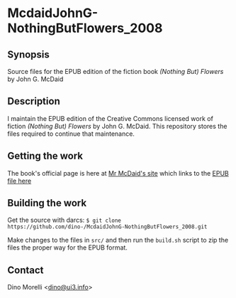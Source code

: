 # McdaidJohnG-NothingButFlowers_2008


## Synopsis

Source files for the EPUB edition of the fiction book _(Nothing But)
Flowers_ by John G. McDaid


## Description

I maintain the EPUB edition of the Creative Commons licensed work of
fiction _(Nothing But) Flowers_ by John G. McDaid. This repository
stores the files required to continue that maintenance.


## Getting the work

The book's official page is here at [Mr McDaid's site](http://harddeadlines.com/node/984) which links to the [EPUB file here](http://ui3.info/d/misc/McdaidJohnG-NothingButFlowers_2008.epub)


## Building the work

Get the source with darcs: `$ git clone https://github.com/dino-/McdaidJohnG-NothingButFlowers_2008.git`

Make changes to the files in `src/` and then run the `build.sh`
script to zip the files the proper way for the EPUB format.


## Contact

Dino Morelli <[dino@ui3.info](mailto:dino@ui3.info)>
